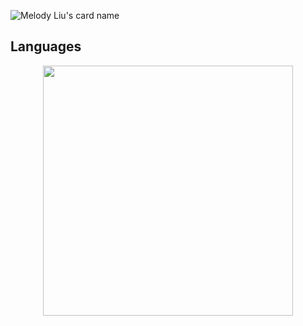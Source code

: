 ![Melody Liu's card name](https://cardivo.vercel.app/api?name=Melody%20Liu&description=Hi%20there!%20I%27m%20a%20full%20stack%20developer%20and%20I%27m%2021%20years%20old.%20It's%20nice%20to%20meet%20you%20%F0%9F%91%8B&image=https://avatars.githubusercontent.com/u/33408946?v=4&backgroundColor=%23ecf0f1&linkedin=melo-liu&instagram=melody.jade.liu&pattern=fourPointStars&colorPattern=%23eaeaea)

## Languages
<div align="center" style="align-content: center; text-align:center;">
<a href="https://profile.codersrank.io/user/melocule" target="_blank">
<img
  src="https://cr-skills-chart-widget.azurewebsites.net/api/api?username=melocule&width=800&skills=Typescript,HTML,Java,Javascript&show-other-skills=true"
height=400 />
</a>
</div>
